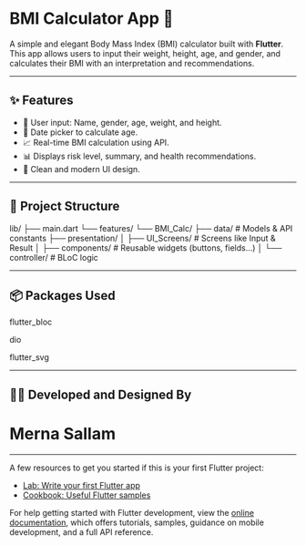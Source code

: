 # BMI Calculator App 🧮

A simple and elegant Body Mass Index (BMI) calculator built with **Flutter**.  
This app allows users to input their weight, height, age, and gender, and calculates their BMI with an interpretation and recommendations.

---

## ✨ Features

- 👤 User input: Name, gender, age, weight, and height.
- 📆 Date picker to calculate age.
- 📈 Real-time BMI calculation using API.
- 📊 Displays risk level, summary, and health recommendations.
- 🎨 Clean and modern UI design.

---

## 📁 Project Structure
lib/
├── main.dart
└── features/
    └── BMI_Calc/
        ├── data/           # Models & API constants
        ├── presentation/
        │   ├── UI_Screens/ # Screens like Input & Result
        │   ├── components/ # Reusable widgets (buttons, fields...)
        │   └── controller/ # BLoC logic


---

## 📦 Packages Used

flutter_bloc

dio

flutter_svg

---

## 👩‍💻 Developed and Designed By
 
 # Merna Sallam

---
A few resources to get you started if this is your first Flutter project:

- [Lab: Write your first Flutter app](https://docs.flutter.dev/get-started/codelab)
- [Cookbook: Useful Flutter samples](https://docs.flutter.dev/cookbook)

For help getting started with Flutter development, view the
[online documentation](https://docs.flutter.dev/), which offers tutorials,
samples, guidance on mobile development, and a full API reference.
